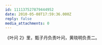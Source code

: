 ```yaml
---
id: 111137527879444952
date: 2010-05-08T17:59:36.000Z
reply: false
media_attachments: 0
---
```


《叶问 2》里，甄子丹负责叶问，黄晓明负责二。

